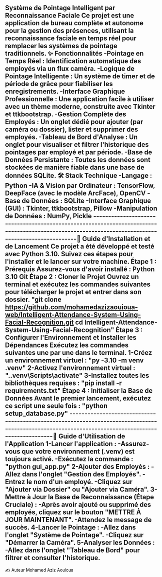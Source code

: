 Système de Pointage Intelligent par Reconnaissance Faciale
Ce projet est une application de bureau complète et autonome pour la gestion des présences, utilisant la reconnaissance faciale en temps réel pour remplacer les systèmes de pointage traditionnels.
✨ Fonctionnalités
-Pointage en Temps Réel : Identification automatique des employés via un flux caméra.
-Logique de Pointage Intelligente : Un système de timer et de période de grâce pour fiabiliser les enregistrements.
-Interface Graphique Professionnelle : Une application facile à utiliser avec un thème moderne, construite avec Tkinter et ttkbootstrap.
-Gestion Complète des Employés : Un onglet dédié pour ajouter (par caméra ou dossier), lister et supprimer des employés.
-Tableau de Bord d'Analyse : Un onglet pour visualiser et filtrer l'historique des pointages par employé et par période.
-Base de Données Persistante : Toutes les données sont stockées de manière fiable dans une base de données SQLite.
🛠️ Stack Technique
-Langage : Python
-IA & Vision par Ordinateur : TensorFlow, DeepFace (avec le modèle ArcFace), OpenCV
-Base de Données : SQLite
-Interface Graphique (GUI) : Tkinter, ttkbootstrap, Pillow
-Manipulation de Données : NumPy, Pickle
---------------------------------------------------------------------------------------------------------------------------------------------------🚀 Guide d'Installation et de Lancement
Ce projet a été développé et testé avec Python 3.10. Suivez ces étapes pour l'installer et le lancer sur votre machine.
Étape 1 : Prérequis
Assurez-vous d'avoir installé :
Python 3.10
Git
Étape 2 : Cloner le Projet
Ouvrez un terminal et exécutez les commandes suivantes pour télécharger le projet et entrer dans son dossier.
"git clone https://github.com/mohamedazizaouioua-web/Intelligent-Attendance-System-Using-Facial-Recognition.git
cd Intelligent-Attendance-System-Using-Facial-Recognition" 
Étape 3 : Configurer l'Environnement et Installer les Dépendances
Exécutez les commandes suivantes une par une dans le terminal. 
1-Créez un environnement virtuel :
"py -3.10 -m venv .venv" 
2-Activez l'environnement virtuel :
".\.venv\Scripts\activate"
3-Installez toutes les bibliothèques requises :
"pip install -r requirements.txt" 
Étape 4 : Initialiser la Base de Données
Avant le premier lancement, exécutez ce script une seule fois :
"python setup_database.py"
---------------------------------------------------------------------------------------------------------------------------------------------------📖 Guide d'Utilisation de l'Application
1-Lancer l'application :
-Assurez-vous que votre environnement (.venv) est toujours activé.
-Exécutez la commande :
"python gui_app.py"
2-Ajouter des Employés :
-Allez dans l'onglet "Gestion des Employés".
-Entrez le nom d'un employé.
-Cliquez sur "Ajouter via Dossier" ou "Ajouter via Caméra".
3-Mettre à Jour la Base de Reconnaissance (Étape Cruciale) :
-Après avoir ajouté ou supprimé des employés, cliquez sur le bouton "METTRE À JOUR MAINTENANT".
-Attendez le message de succès.
4-Lancer le Pointage :
-Allez dans l'onglet "Système de Pointage".
-Cliquez sur "Démarrer la Caméra".
5-Analyser les Données :
-Allez dans l'onglet "Tableau de Bord" pour filtrer et consulter l'historique.
---------------------------------------------------------------------------------------------------------------------------------------------------
✍️ Auteur
Mohamed Aziz Aouioua 



